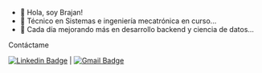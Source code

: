 - 👋 Hola, soy Brajan!
- 👀 Técnico en Sistemas e ingeniería mecatrónica en curso...
- 🌱 Cada día mejorando más en desarrollo backend y ciencia de datos...

Contáctame

[![Linkedin Badge](https://img.shields.io/badge/-bjpulgarin-blue?style=flat-square&logo=Linkedin&logoColor=white)](https://www.linkedin.com/in/bjpulgarin/) | [![Gmail Badge](https://img.shields.io/badge/Gmail-bjpulgarin%40gmail.com-red?style=flat-square&logo=Gmail)](mailto:bjpulgarin@gmail.com)
